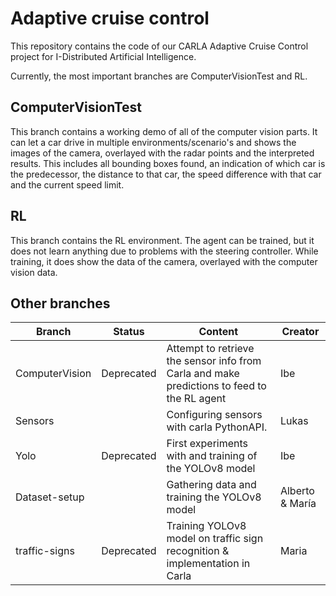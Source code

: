 # Adaptive cruise control
This repository contains the code of our CARLA Adaptive Cruise Control project for I-Distributed Artificial Intelligence.

Currently, the most important branches are ComputerVisionTest and RL.

## ComputerVisionTest
This branch contains a working demo of all of the computer vision parts. It can let a car drive in multiple environments/scenario's and shows the images of the camera, overlayed with the radar points and the interpreted results. This includes all bounding boxes found, an indication of which car is the predecessor, the distance to that car, the speed difference with that car and the current speed limit.

## RL
This branch contains the RL environment. The agent can be trained, but it does not learn anything due to problems with the steering controller. While training, it does show the data of the camera, overlayed with the computer vision data.

## Other branches

| Branch | Status | Content | Creator |
| ---- | ---- | ---- | ---- |
| ComputerVision | Deprecated | Attempt to retrieve the sensor info from Carla and make predictions to feed to the RL agent | Ibe |
| Sensors | |Configuring sensors with carla PythonAPI.  | Lukas |
| Yolo | Deprecated |First experiments with and training of the YOLOv8 model | Ibe |
| Dataset-setup | | Gathering data and training the YOLOv8 model | Alberto & María |
| traffic-signs | Deprecated | Training YOLOv8 model on traffic sign recognition & implementation in Carla | Maria |

